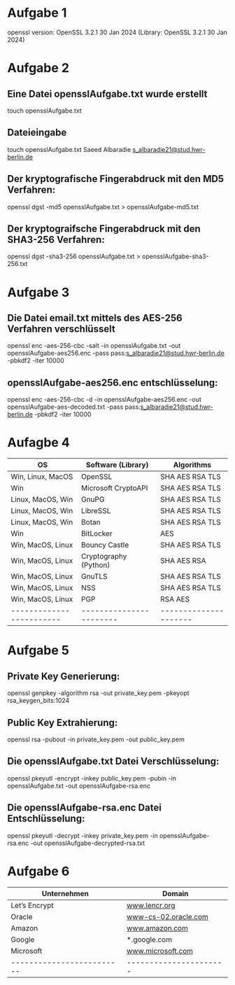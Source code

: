 # Aufgabe 1
openssl version: 
OpenSSL 3.2.1 30 Jan 2024 (Library: OpenSSL 3.2.1 30 Jan 2024)

# Aufgabe 2

## Eine Datei opensslAufgabe.txt wurde erstellt
touch opensslAufgabe.txt
## Dateieingabe
touch opensslAufgabe.txt
Saeed Albaradie
s_albaradie21@stud.hwr-berlin.de
## Der kryptografische Fingerabdruck mit den MD5 Verfahren:
openssl dgst -md5 opensslAufgabe.txt > opensslAufgabe-md5.txt
## Der kryptograifsche Fingerabdruck mit den SHA3-256 Verfahren:
openssl dgst -sha3-256 opensslAufgabe.txt > opensslAufgabe-sha3-256.txt

# Aufgabe 3
## Die Datei email.txt mittels des AES-256 Verfahren verschlüsselt
openssl enc -aes-256-cbc -salt -in opensslAufgabe.txt -out opensslAufgabe-aes256.enc -pass pass:s_albaradie21@stud.hwr-berlin.de -pbkdf2 -iter 10000
## opensslAufgabe-aes256.enc entschlüsselung:
openssl enc -aes-256-cbc -d -in opensslAufgabe-aes256.enc -out opensslAufgabe-aes-decoded.txt -pass pass:s_albaradie21@stud.hwr-berlin.de -pbkdf2 -iter 10000


# Aufagbe 4
| OS                     | Software (Library)    | Algorithms          |
|------------------------|-----------------------|---------------------|
| Win, Linux, MacOS      | OpenSSL               | SHA AES RSA TLS     |
| Win                    | Microsoft CryptoAPI   | SHA AES RSA TLS     |
| Linux, MacOS, Win      | GnuPG                 | SHA AES RSA TLS     |
| Linux, MacOS, Win      | LibreSSL              | SHA AES RSA TLS     |
| Linux, MacOS, Win      | Botan                 | SHA AES RSA TLS     |
| Win                    | BitLocker             | AES                 |
| Win, MacOS, Linux      | Bouncy Castle         | SHA AES RSA TLS     |
| Win, MacOS, Linux      | Cryptography (Python) | SHA AES RSA         |
| Win, MacOS, Linux      | GnuTLS                | SHA AES RSA TLS     |
| Win, MacOS, Linux      | NSS                   | SHA AES RSA TLS     |
| Win, MacOS, Linux      | PGP                   | RSA AES             |
|------------------------|-----------------------|---------------------|

# Aufgabe 5
## Private Key Generierung:
openssl genpkey -algorithm rsa -out private_key.pem -pkeyopt rsa_keygen_bits:1024

## Public Key Extrahierung:
openssl rsa -pubout -in private_key.pem -out public_key.pem

## Die opensslAufgabe.txt Datei Verschlüsselung:
openssl pkeyutl -encrypt -inkey public_key.pem -pubin -in opensslAufgabe.txt -out opensslAufgabe-rsa.enc

## Die opensslAufgabe-rsa.enc Datei Entschlüsselung:
openssl pkeyutl -decrypt -inkey private_key.pem -in opensslAufgabe-rsa.enc -out opensslAufgabe-decrypted-rsa.txt

# Aufgabe 6
| Unternehmen             | Domain               |
|-------------------------|----------------------|
| Let’s Encrypt           | www.lencr.org        |
| Oracle                  | www-cs-02.oracle.com |
| Amazon                  | www.amazon.com       |
| Google                  | *.google.com         |
| Microsoft               | www.microsoft.com    |
|-------------------------|----------------------|
